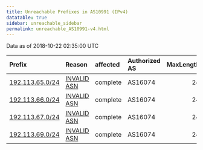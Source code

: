 ```yaml
---
title: Unreachable Prefixes in AS10991 (IPv4)
datatable: true
sidebar: unreachable_sidebar
permalink: unreachable_AS10991-v4.html
---
```


Data as of 2018-10-22 02:35:00 UTC


<div class="datatable-begin"></div>

| Prefix                                                   | Reason                                                                                                 | affected   | Authorized AS   |   MaxLength | Anchor                                         |   unreachable /24s |
|:---------------------------------------------------------|:-------------------------------------------------------------------------------------------------------|:-----------|:----------------|------------:|:-----------------------------------------------|-------------------:|
| [192.113.65.0/24](https://stat.ripe.net/192.113.65.0/24) | [INVALID ASN](https://rpki-validator.ripe.net/announcement-preview?asn=AS10991&prefix=192.113.65.0/24) | complete   | AS16074         |          24 | [RIPE](unreachable_RIPE_NCC_RPKI_Root-v4.html) |                  1 |
| [192.113.66.0/24](https://stat.ripe.net/192.113.66.0/24) | [INVALID ASN](https://rpki-validator.ripe.net/announcement-preview?asn=AS10991&prefix=192.113.66.0/24) | complete   | AS16074         |          24 | [RIPE](unreachable_RIPE_NCC_RPKI_Root-v4.html) |                  1 |
| [192.113.67.0/24](https://stat.ripe.net/192.113.67.0/24) | [INVALID ASN](https://rpki-validator.ripe.net/announcement-preview?asn=AS10991&prefix=192.113.67.0/24) | complete   | AS16074         |          24 | [RIPE](unreachable_RIPE_NCC_RPKI_Root-v4.html) |                  1 |
| [192.113.69.0/24](https://stat.ripe.net/192.113.69.0/24) | [INVALID ASN](https://rpki-validator.ripe.net/announcement-preview?asn=AS10991&prefix=192.113.69.0/24) | complete   | AS16074         |          24 | [RIPE](unreachable_RIPE_NCC_RPKI_Root-v4.html) |                  1 |

<div class="datatable-end"></div>
